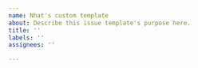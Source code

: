 ```yaml
---
name: Nhat's custom template
about: Describe this issue template's purpose here.
title: ''
labels: ''
assignees: ''

---
```



